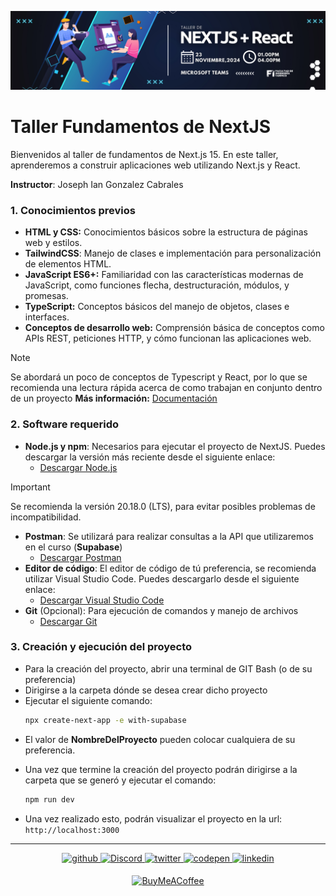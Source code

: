 ![Banner](https://github.com/Josephglz/Instalaciones-SI-2024/blob/main/banner%20curso%20nextjs.png)

# Taller Fundamentos de NextJS
Bienvenidos al taller de fundamentos de Next.js 15. En este taller, aprenderemos a construir aplicaciones web utilizando Next.js y React.

**Instructor**: Joseph Ian Gonzalez Cabrales

### 1. Conocimientos previos
- **HTML y CSS:** Conocimientos básicos sobre la estructura de páginas web y estilos.
- **TailwindCSS**: Manejo de clases e implementación para personalización de elementos HTML.
- **JavaScript ES6+:** Familiaridad con las características modernas de JavaScript, como funciones flecha, destructuración, módulos, y promesas.
- **TypeScript:** Conceptos básicos del manejo de objetos, clases e interfaces.
- **Conceptos de desarrollo web:** Comprensión básica de conceptos como APIs REST, peticiones HTTP, y cómo funcionan las aplicaciones web.
>[!NOTE]
> Se abordará un poco de conceptos de Typescript y React, por lo que se recomienda una lectura rápida acerca de como trabajan en conjunto dentro de un proyecto
> **Más información:** [Documentación](https://react.dev/learn/typescript) 

### 2. Software requerido
- **Node.js y npm**: Necesarios para ejecutar el proyecto de NextJS. Puedes descargar la versión más reciente desde el siguiente enlace:
  - [Descargar Node.js](https://nodejs.org/dist/v20.18.0/node-v20.18.0-x64.msi) 
>[!IMPORTANT]
>Se recomienda la versión 20.18.0 (LTS), para evitar posibles problemas de incompatibilidad.
- **Postman**: Se utilizará para realizar consultas a la API que utilizaremos en el curso (**Supabase**)
  - [Descargar Postman](https://www.postman.com/downloads/)
- **Editor de código**: El editor de código de tú preferencia, se recomienda utilizar Visual Studio Code. Puedes descargarlo desde el siguiente enlace:
  - [Descargar Visual Studio Code](https://code.visualstudio.com)
- **Git** (Opcional): Para ejecución de comandos y manejo de archivos
  - [Descargar Git](https://git-scm.com/downloads)

### 3. Creación y ejecución del proyecto
- Para la creación del proyecto, abrir una terminal de GIT Bash (o de su preferencia)
- Dirigirse a la carpeta dónde se desea crear dicho proyecto
- Ejecutar el siguiente comando:
  ```bash
  npx create-next-app -e with-supabase
* El valor de **NombreDelProyecto** pueden colocar cualquiera de su preferencia.
- Una vez que termine la creación del proyecto podrán dirigirse a la carpeta que se generó y ejecutar el comando:
  ```bash
  npm run dev
- Una vez realizado esto, podrán visualizar el proyecto en la url: `http://localhost:3000`
  
<hr>
<div align="center"><a href="https://github.com/Josephglz" target="_blank">
<img src=https://img.shields.io/badge/github-%2324292e.svg?&style=for-the-badge&logo=github&logoColor=white alt=github style="margin-bottom: 5px;" />
</a>
<a href="https://discord.com/channels/@me/245316687287681025/" target="_blank">
<img src="https://img.shields.io/badge/Discord-5865F2?style=for-the-badge&logo=discord&logoColor=white" alt="Discord" style="margin-bottom: 5px;" />
</a>
<a href="https://twitter.com/JosephGlz99" target="_blank">
<img src=https://img.shields.io/badge/twitter-%2300acee.svg?&style=for-the-badge&logo=twitter&logoColor=white alt=twitter style="margin-bottom: 5px;" />
</a>
<a href="https://codepen.io/JosephGlz" target="_blank">
<img src=https://img.shields.io/badge/codepen-%23131417.svg?&style=for-the-badge&logo=codepen&logoColor=white alt=codepen style="margin-bottom: 5px;" />
</a>
<a href="https://www.linkedin.com/in/joseph-ian-gonzalez-cabrales-80783a1b7/" target="_blank">
<img src=https://img.shields.io/badge/linkedin-%231E77B5.svg?&style=for-the-badge&logo=linkedin&logoColor=white alt=linkedin style="margin-bottom: 5px;" />
</a>

[![BuyMeACoffee](https://img.shields.io/badge/Buy%20Me%20a%20Coffee-ffdd00?style=for-the-badge&logo=buy-me-a-coffee&logoColor=black)](https://buymeacoffee.com/JosephGlz99)

</div>
<br />
